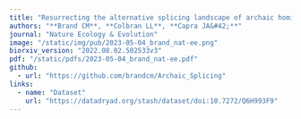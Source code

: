 ```yaml
---
title: "Resurrecting the alternative splicing landscape of archaic hominins using machine learning"
authors: "**Brand CM**, **Colbran LL**, **Capra JA&#42;**"
journal: "Nature Ecology & Evolution"
image: "/static/img/pub/2023-05-04_brand_nat-ee.png"
biorxiv_version: "2022.08.02.502533v3"
pdf: "/static/pdfs/2023-05-04_brand_nat-ee.pdf"
github:
  - url: "https://github.com/brandcm/Archaic_Splicing"
links:
  - name: "Dataset"
    url: "https://datadryad.org/stash/dataset/doi:10.7272/Q6H993F9"
---
```

